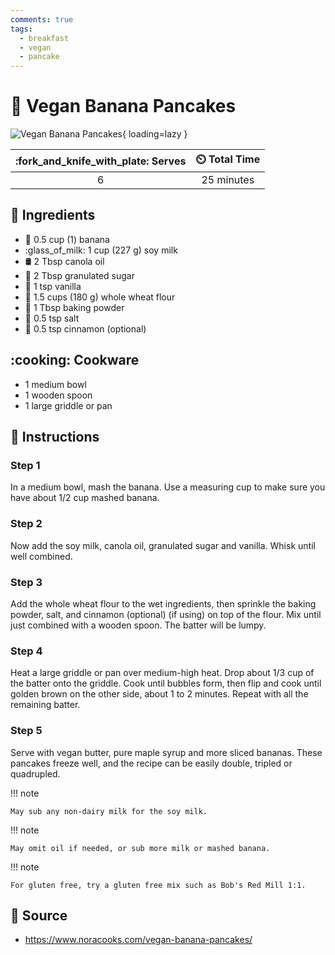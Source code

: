 ```yaml
---
comments: true
tags:
  - breakfast
  - vegan
  - pancake
---
```

# :pancakes: Vegan Banana Pancakes

![Vegan Banana Pancakes](../assets/images/vegan-banana-pancakes.jpg){ loading=lazy }

| :fork_and_knife_with_plate: Serves | :timer_clock: Total Time |
|:----------------------------------:|:-----------------------: |
| 6 | 25 minutes |

## :salt: Ingredients

- :banana: 0.5 cup (1) banana
- :glass_of_milk: 1 cup (227 g) soy milk
- :oil_drum: 2 Tbsp canola oil
- :candy: 2 Tbsp granulated sugar
- :icecream: 1 tsp vanilla
- :ear_of_rice: 1.5 cups (180 g) whole wheat flour
- :dash: 1 Tbsp baking powder
- :salt: 0.5 tsp salt
- :custard: 0.5 tsp cinnamon (optional)

## :cooking: Cookware

- 1 medium bowl
- 1 wooden spoon
- 1 large griddle or pan

## :pencil: Instructions

### Step 1

In a medium bowl, mash the banana. Use a measuring cup to make sure you have about 1/2 cup mashed banana.

### Step 2

Now add the soy milk, canola oil, granulated sugar and vanilla. Whisk until well combined.

### Step 3

Add the whole wheat flour to the wet ingredients, then sprinkle the baking powder, salt, and cinnamon (optional) (if
using) on top of the flour. Mix until just combined with a wooden spoon. The batter will be lumpy.

### Step 4

Heat a large griddle or pan over medium-high heat. Drop about 1/3 cup of the batter onto the griddle. Cook until bubbles
form, then flip and cook until golden brown on the other side, about 1 to 2 minutes. Repeat with all the remaining
batter.

### Step 5

Serve with vegan butter, pure maple syrup and more sliced bananas. These pancakes freeze well, and the recipe can be
easily double, tripled or quadrupled.

!!! note

    May sub any non-dairy milk for the soy milk.

!!! note

    May omit oil if needed, or sub more milk or mashed banana.

!!! note

    For gluten free, try a gluten free mix such as Bob's Red Mill 1:1.

## :link: Source

- <https://www.noracooks.com/vegan-banana-pancakes/>
